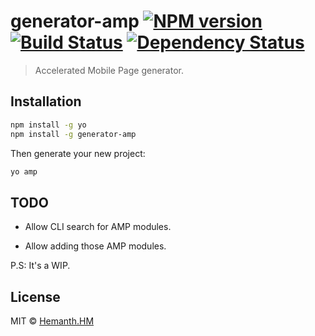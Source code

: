 # generator-amp [![NPM version][npm-image]][npm-url] [![Build Status][travis-image]][travis-url] [![Dependency Status][daviddm-image]][daviddm-url]
> Accelerated Mobile Page generator.

## Installation


```bash
npm install -g yo
npm install -g generator-amp
```

Then generate your new project:

```bash
yo amp
```

## TODO

* Allow CLI search for AMP modules.

* Allow adding those AMP modules.

P.S: It's a WIP.

## License

MIT © [Hemanth.HM](https://h3manth.com)


[npm-image]: https://badge.fury.io/js/generator-amp.svg
[npm-url]: https://npmjs.org/package/generator-amp
[travis-image]: https://travis-ci.org/hemanth/generator-amp.svg?branch=master
[travis-url]: https://travis-ci.org/hemanth/generator-amp
[daviddm-image]: https://david-dm.org/hemanth/generator-amp.svg?theme=shields.io
[daviddm-url]: https://david-dm.org/hemanth/generator-amp
